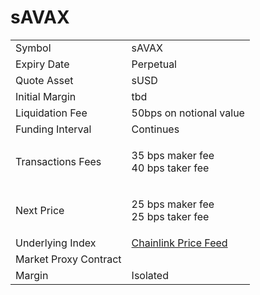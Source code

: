 # sAVAX

|                       |                                                                                                            |
| --------------------- | ---------------------------------------------------------------------------------------------------------- |
| Symbol                | sAVAX                                                                                                      |
| Expiry Date           | Perpetual                                                                                                  |
| Quote Asset           | sUSD                                                                                                       |
| Initial Margin        | tbd                                                                                                        |
| Liquidation Fee       | 50bps on notional value                                                                                    |
| Funding Interval      | Continues                                                                                                  |
| Transactions Fees     | <p>35 bps  maker fee<br>40 bps  taker fee</p>                                                              |
| Next Price            | <p>25 bps  maker fee<br>25 bps  taker fee</p>                                                              |
| Underlying Index      | [Chainlink Price Feed](https://optimistic.etherscan.io/address/0x13e3Ee699D1909E989722E753853AE30b17e08c5) |
| Market Proxy Contract |                                                                                                            |
| Margin                | Isolated                                                                                                   |


